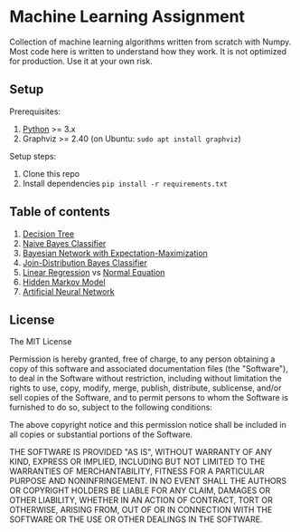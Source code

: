 # Machine Learning Assignment

Collection of machine learning algorithms written from scratch with Numpy. Most code here is written to understand how they work. It is not optimized for production. Use it at your own risk.

## Setup

Prerequisites:
1. [Python](https://www.python.org/downloads/) >= 3.x
1. Graphviz >= 2.40 (on Ubuntu: `sudo apt install graphviz`)

Setup steps:

1. Clone this repo
1. Install dependencies `pip install -r requirements.txt`

## Table of contents

1. [Decision Tree](id3.py)
1. [Naive Bayes Classifier](nbc.py)
1. [Bayesian Network with Expectation-Maximization](bayesnet_em.py)
1. [Join-Distribution Bayes Classifier](jbc.py)
1. [Linear Regression](linreg.py) vs [Normal Equation](normalequation.py)
1. [Hidden Markov Model](hmm.py)
1. [Artificial Neural Network](ann.py)

## License

The MIT License

Permission is hereby granted, free of charge, to any person obtaining a copy of this software and associated documentation files (the "Software"), to deal in the Software without restriction, including without limitation the rights to use, copy, modify, merge, publish, distribute, sublicense, and/or sell copies of the Software, and to permit persons to whom the Software is furnished to do so, subject to the following conditions:

The above copyright notice and this permission notice shall be included in all copies or substantial portions of the Software.

THE SOFTWARE IS PROVIDED "AS IS", WITHOUT WARRANTY OF ANY KIND, EXPRESS OR IMPLIED, INCLUDING BUT NOT LIMITED TO THE WARRANTIES OF MERCHANTABILITY, FITNESS FOR A PARTICULAR PURPOSE AND NONINFRINGEMENT. IN NO EVENT SHALL THE AUTHORS OR COPYRIGHT HOLDERS BE LIABLE FOR ANY CLAIM, DAMAGES OR OTHER LIABILITY, WHETHER IN AN ACTION OF CONTRACT, TORT OR OTHERWISE, ARISING FROM, OUT OF OR IN CONNECTION WITH THE SOFTWARE OR THE USE OR OTHER DEALINGS IN THE SOFTWARE.